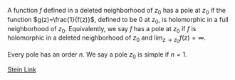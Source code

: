 A function $f$ defined in a deleted neighborhood of $z_0$ has a pole at $z_0$ if the function $g(z)=\frac{1}{f(z)}$, defined to be 0 at $z_0$, is holomorphic in a full neighborhood of $z_0$. Equivalently, we say $f$ has a pole at $z_0$ if $f$ is holomorphic in a deleted neighborhood of $z_0$ and $\lim_{z\rightarrow z_0} f(z) = \infty$. 

Every pole has an order $n$. We say a pole $z_0$ is simple if $n=1$. 

[Stein Link](https://www.fing.edu.uy/~cerminar/Complex_Analysis.pdf#page=93)